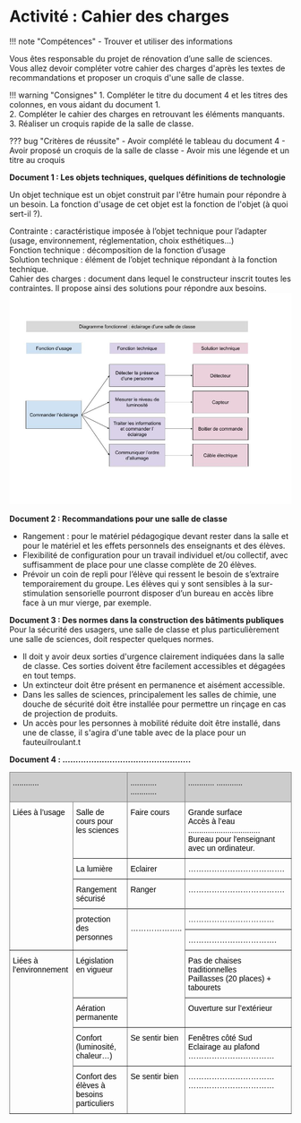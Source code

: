 # Activité : Cahier des charges

!!! note "Compétences"
    - Trouver et utiliser des informations


Vous êtes responsable du projet de rénovation d’une salle de sciences. Vous allez devoir compléter votre cahier des charges d'après les textes de recommandations et proposer un croquis d'une salle de classe.

!!! warning "Consignes"
    1. Compléter le titre du document 4 et les titres des colonnes, en vous aidant du document 1.  
    2. Compléter le cahier des charges en retrouvant les éléments manquants.  
    3. Réaliser un croquis rapide de la salle de classe.

??? bug "Critères de réussite"
    - Avoir complété le tableau du document 4
    - Avoir proposé un croquis de la salle de classe
    - Avoir mis une légende et un titre au croquis

**Document 1 : Les objets techniques, quelques définitions de technologie**

Un objet technique est un objet construit par l'être humain pour répondre à un besoin. 
La fonction d'usage de cet objet est la fonction de l'objet (à quoi sert-il ?).

Contrainte : caractéristique imposée à l’objet technique pour l’adapter (usage, environnement, réglementation, choix esthétiques…)  
Fonction technique : décomposition de la fonction d’usage  
Solution technique : élément de l’objet technique répondant à la fonction technique.  
Cahier des charges : document dans lequel le constructeur inscrit toutes les contraintes. Il propose ainsi des solutions pour répondre aux besoins.
![](<Pictures/Diagramme fonctionnel T1.1.jpg>)


**Document 2 : Recommandations pour une salle de classe**  
- Rangement : pour le matériel pédagogique devant rester dans la salle et pour le matériel et les effets personnels des enseignants et des élèves.  
- Flexibilité de configuration pour un travail individuel et/ou collectif, avec suffisamment de place pour une classe complète de 20 élèves.  
- Prévoir un coin de repli pour l’élève qui ressent le besoin de s’extraire temporairement du groupe. Les élèves qui y sont sensibles à la sur-stimulation sensorielle pourront disposer d’un bureau en accès libre face à un mur vierge, par exemple.

**Document 3 : Des normes dans la construction des bâtiments publiques**  
Pour la sécurité des usagers, une salle de classe et plus particulièrement une salle de sciences, doit respecter quelques normes.

- Il doit y avoir deux sorties d'urgence clairement indiquées dans la salle de classe. Ces sorties doivent être facilement accessibles et dégagées en tout temps.
- Un extincteur doit être présent en permanence et aisément accessible.
- Dans les salles de sciences, principalement les salles de chimie, une douche de sécurité doit être installée pour permettre un rinçage en cas de projection de produits.
- Un accès pour les personnes à mobilité réduite doit être installé, dans une de classe, il s'agira d'une table avec de la place pour un fauteuilroulant.t 

**Document 4 : .................................................**

<style type="text/css">
.tg  {border-collapse:collapse;border-spacing:0;}
.tg td{border-color:black;border-style:solid;border-width:1px;font-family:Arial, sans-serif;font-size:14px;
  overflow:hidden;padding:10px 5px;word-break:normal;}
.tg th{border-color:black;border-style:solid;border-width:1px;font-family:Arial, sans-serif;font-size:14px;
  font-weight:normal;overflow:hidden;padding:10px 5px;word-break:normal;}
.tg .tg-7lf8{background-color:#CCC;border-color:inherit;text-align:left;vertical-align:top}
.tg .tg-0pky{border-color:inherit;text-align:left;vertical-align:top}
</style>
<table class="tg">
<thead>
  <tr>
    <th class="tg-7lf8" colspan="2"><span style="font-weight:400;font-style:normal;text-decoration:none;color:#000;background-color:transparent">............</span></th>
    <th class="tg-7lf8"><span style="font-weight:400;font-style:normal;text-decoration:none;color:#000;background-color:transparent">............ ............</span></th>
    <th class="tg-7lf8"><span style="font-weight:400;font-style:normal;text-decoration:none;color:#000;background-color:transparent">............ ............</span></th>
  </tr>
</thead>
<tbody>
  <tr>
    <td class="tg-0pky" rowspan="6"><span style="font-weight:400;font-style:normal;text-decoration:none;color:#000;background-color:transparent">Liées à l’usage</span></td>
    <td class="tg-0pky"><span style="font-weight:400;font-style:normal;text-decoration:none;color:#000;background-color:transparent">Salle de cours pour les sciences</span></td>
    <td class="tg-0pky"><span style="font-weight:400;font-style:normal;text-decoration:none;color:#000;background-color:transparent">Faire cours</span></td>
    <td class="tg-0pky"><span style="font-weight:400;font-style:normal;text-decoration:none;color:#000;background-color:transparent">Grande surface </span><br><span style="font-weight:400;font-style:normal;text-decoration:none;color:#000;background-color:transparent">Accès à l’eau</span><br><span style="font-weight:400;font-style:normal;text-decoration:none;color:#000;background-color:transparent">.................................</span><br><span style="font-weight:400;font-style:normal;text-decoration:none;color:#000;background-color:transparent">Bureau pour l'enseignant avec un ordinateur.</span></td>
  </tr>
  <tr>
    <td class="tg-0pky"><span style="font-weight:400;font-style:normal;text-decoration:none;color:#000;background-color:transparent">La lumière</span></td>
    <td class="tg-0pky"><span style="font-weight:400;font-style:normal;text-decoration:none;color:#000;background-color:transparent">Eclairer</span></td>
    <td class="tg-0pky"><span style="font-weight:400;font-style:normal;text-decoration:none;color:#000;background-color:transparent">……………………………….</span></td>
  </tr>
    <tr>
    <td class="tg-0pky"><span style="font-weight:400;font-style:normal;text-decoration:none;color:#000;background-color:transparent">Rangement sécurisé</span></td>
    <td class="tg-0pky"><span style="font-weight:400;font-style:normal;text-decoration:none;color:#000;background-color:transparent">Ranger</span></td>
    <td class="tg-0pky"><span style="font-weight:400;font-style:normal;text-decoration:none;color:#000;background-color:transparent">……………………………….</span></td>
  </tr>
  <tr>
    <td class="tg-0pky" rowspan="3"><span style="font-weight:400;font-style:normal;text-decoration:none;color:#000;background-color:transparent">protection des personnes</span><br></td>
    <td class="tg-0pky" rowspan="5"><br><span style="font-weight:400;font-style:normal;text-decoration:none;color:#000;background-color:transparent">………………..</span></td>
  </tr>
  <tr>
    <td class="tg-0pky"><span style="font-weight:400;font-style:normal;text-decoration:none">……………………………</span></td>
  </tr>
  <tr>
    <td class="tg-0pky"><span style="font-weight:400;font-style:normal;text-decoration:none;color:#000;background-color:transparent">…………………………….</span></td>
  </tr>
  <tr>
    <td class="tg-0pky" rowspan="4"><span style="font-weight:400;font-style:normal;text-decoration:none;color:#000;background-color:transparent">Liées à l’environnement</span></td>
    <td class="tg-0pky"><span style="font-weight:400;font-style:normal;text-decoration:none;color:#000;background-color:transparent">Législation en vigueur</span></td>
    <td class="tg-0pky"><span style="font-weight:400;font-style:normal;text-decoration:none;color:#000;background-color:transparent">Pas de chaises traditionnelles</span><br><span style="font-weight:400;font-style:normal;text-decoration:none;color:#000;background-color:transparent">Paillasses (20 places) + tabourets</span></td>
  </tr>
  <tr> 
    <td class="tg-0pky"><span style="font-weight:400;font-style:normal;text-decoration:none;color:#000;background-color:transparent">Aération permanente</span></td>
    <td class="tg-0pky"><span style="font-weight:400;font-style:normal;text-decoration:none;color:#000;background-color:transparent">Ouverture sur l’extérieur</span></td>
  </tr>
  <tr>
    <td class="tg-0pky"><span style="font-weight:400;font-style:normal;text-decoration:none;color:#000;background-color:transparent">Confort (luminosité, chaleur…)</span></td>
    <td class="tg-0pky"><span style="font-weight:400;font-style:normal;text-decoration:none;color:#000;background-color:transparent">Se sentir bien</span></td>
    <td class="tg-0pky"><span style="font-weight:400;font-style:normal;text-decoration:none;color:#000;background-color:transparent">Fenêtres côté Sud</span><br><span style="font-weight:400;font-style:normal;text-decoration:none;color:#000;background-color:transparent">Eclairage au plafond</span><br><span style="font-weight:400;font-style:normal;text-decoration:none;color:#000;background-color:transparent">……………………………</span></td>
  </tr>
    <tr>
    <td class="tg-0pky"><span style="font-weight:400;font-style:normal;text-decoration:none;color:#000;background-color:transparent">Confort des élèves à besoins particuliers</span></td>
    <td class="tg-0pky"><span style="font-weight:400;font-style:normal;text-decoration:none;color:#000;background-color:transparent">Se sentir bien</span></td>
    <td class="tg-0pky"><span style="font-weight:400;font-style:normal;text-decoration:none;color:#000;background-color:transparent">……………………………</span><br><span style="font-weight:400;font-style:normal;text-decoration:none;color:#000;background-color:transparent">……………………………</span></td>
  </tr>
</tbody>
</table>





<div style="page-break-after: always;"></div>
